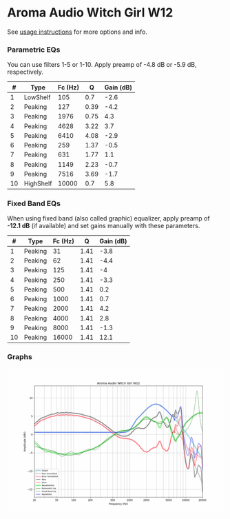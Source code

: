 # Aroma Audio Witch Girl W12
See [usage instructions](https://github.com/jaakkopasanen/AutoEq#usage) for more options and info.

### Parametric EQs
You can use filters 1-5 or 1-10. Apply preamp of -4.8 dB or -5.9 dB, respectively.

|   # | Type      |   Fc (Hz) |    Q |   Gain (dB) |
|-----|-----------|-----------|------|-------------|
|   1 | LowShelf  |       105 | 0.7  |        -2.6 |
|   2 | Peaking   |       127 | 0.39 |        -4.2 |
|   3 | Peaking   |      1976 | 0.75 |         4.3 |
|   4 | Peaking   |      4628 | 3.22 |         3.7 |
|   5 | Peaking   |      6410 | 4.08 |        -2.9 |
|   6 | Peaking   |       259 | 1.37 |        -0.5 |
|   7 | Peaking   |       631 | 1.77 |         1.1 |
|   8 | Peaking   |      1149 | 2.23 |        -0.7 |
|   9 | Peaking   |      7516 | 3.69 |        -1.7 |
|  10 | HighShelf |     10000 | 0.7  |         5.8 |

### Fixed Band EQs
When using fixed band (also called graphic) equalizer, apply preamp of **-12.1 dB** (if available) and set gains manually with these parameters.

|   # | Type    |   Fc (Hz) |    Q |   Gain (dB) |
|-----|---------|-----------|------|-------------|
|   1 | Peaking |        31 | 1.41 |        -3.8 |
|   2 | Peaking |        62 | 1.41 |        -4.4 |
|   3 | Peaking |       125 | 1.41 |        -4   |
|   4 | Peaking |       250 | 1.41 |        -3.3 |
|   5 | Peaking |       500 | 1.41 |         0.2 |
|   6 | Peaking |      1000 | 1.41 |         0.7 |
|   7 | Peaking |      2000 | 1.41 |         4.2 |
|   8 | Peaking |      4000 | 1.41 |         2.8 |
|   9 | Peaking |      8000 | 1.41 |        -1.3 |
|  10 | Peaking |     16000 | 1.41 |        12.1 |

### Graphs
![](./Aroma%20Audio%20Witch%20Girl%20W12.png)
